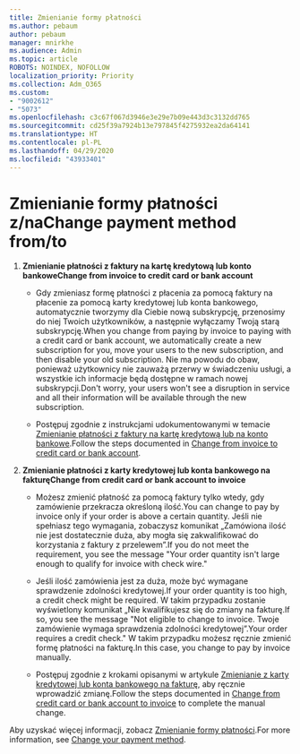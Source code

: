 ```yaml
---
title: Zmienianie formy płatności
ms.author: pebaum
author: pebaum
manager: mnirkhe
ms.audience: Admin
ms.topic: article
ROBOTS: NOINDEX, NOFOLLOW
localization_priority: Priority
ms.collection: Adm_O365
ms.custom:
- "9002612"
- "5073"
ms.openlocfilehash: c3c67f067d3946e3e29e7b09e443d3c3132dd765
ms.sourcegitcommit: cd25f39a7924b13e797845f4275932ea2da64141
ms.translationtype: HT
ms.contentlocale: pl-PL
ms.lasthandoff: 04/29/2020
ms.locfileid: "43933401"
---
```

# <a name="change-payment-method-fromto"></a><span data-ttu-id="2e51d-102">Zmienianie formy płatności z/na</span><span class="sxs-lookup"><span data-stu-id="2e51d-102">Change payment method from/to</span></span>

1. <span data-ttu-id="2e51d-103">**Zmienianie płatności z faktury na kartę kredytową lub konto bankowe**</span><span class="sxs-lookup"><span data-stu-id="2e51d-103">**Change from invoice to credit card or bank account**</span></span>

    - <span data-ttu-id="2e51d-104">Gdy zmieniasz formę płatności z płacenia za pomocą faktury na płacenie za pomocą karty kredytowej lub konta bankowego, automatycznie tworzymy dla Ciebie nową subskrypcję, przenosimy do niej Twoich użytkowników, a następnie wyłączamy Twoją starą subskrypcję.</span><span class="sxs-lookup"><span data-stu-id="2e51d-104">When you change from paying by invoice to paying with a credit card or bank account, we automatically create a new subscription for you, move your users to the new subscription, and then disable your old subscription.</span></span> <span data-ttu-id="2e51d-105">Nie ma powodu do obaw, ponieważ użytkownicy nie zauważą przerwy w świadczeniu usługi, a wszystkie ich informacje będą dostępne w ramach nowej subskrypcji.</span><span class="sxs-lookup"><span data-stu-id="2e51d-105">Don't worry, your users won't see a disruption in service and all their information will be available through the new subscription.</span></span> 

    - <span data-ttu-id="2e51d-106">Postępuj zgodnie z instrukcjami udokumentowanymi w temacie [Zmienianie płatności z faktury na kartę kredytową lub na konto bankowe](https://docs.microsoft.com/microsoft-365/commerce/billing-and-payments/change-payment-method?view=o365-worldwide#change-from-invoice-to-credit-card-or-bank-account).</span><span class="sxs-lookup"><span data-stu-id="2e51d-106">Follow the steps documented in [Change from invoice to credit card or bank account](https://docs.microsoft.com/microsoft-365/commerce/billing-and-payments/change-payment-method?view=o365-worldwide#change-from-invoice-to-credit-card-or-bank-account).</span></span>

2. <span data-ttu-id="2e51d-107">**Zmienianie płatności z karty kredytowej lub konta bankowego na fakturę**</span><span class="sxs-lookup"><span data-stu-id="2e51d-107">**Change from credit card or bank account to invoice**</span></span>

    - <span data-ttu-id="2e51d-108">Możesz zmienić płatność za pomocą faktury tylko wtedy, gdy zamówienie przekracza określoną ilość.</span><span class="sxs-lookup"><span data-stu-id="2e51d-108">You can change to pay by invoice only if your order is above a certain quantity.</span></span> <span data-ttu-id="2e51d-109">Jeśli nie spełniasz tego wymagania, zobaczysz komunikat „Zamówiona ilość nie jest dostatecznie duża, aby mogła się zakwalifikować do korzystania z faktury z przelewem”.</span><span class="sxs-lookup"><span data-stu-id="2e51d-109">If you do not meet the requirement, you see the message "Your order quantity isn't large enough to qualify for invoice with check wire."</span></span>

    - <span data-ttu-id="2e51d-110">Jeśli ilość zamówienia jest za duża, może być wymagane sprawdzenie zdolności kredytowej.</span><span class="sxs-lookup"><span data-stu-id="2e51d-110">If your order quantity is too high, a credit check might be required.</span></span> <span data-ttu-id="2e51d-111">W takim przypadku zostanie wyświetlony komunikat „Nie kwalifikujesz się do zmiany na fakturę.</span><span class="sxs-lookup"><span data-stu-id="2e51d-111">If so, you see the message "Not eligible to change to invoice.</span></span> <span data-ttu-id="2e51d-112">Twoje zamówienie wymaga sprawdzenia zdolności kredytowej”.</span><span class="sxs-lookup"><span data-stu-id="2e51d-112">Your order requires a credit check."</span></span> <span data-ttu-id="2e51d-113">W takim przypadku możesz ręcznie zmienić formę płatności na fakturę.</span><span class="sxs-lookup"><span data-stu-id="2e51d-113">In this case, you change to pay by invoice manually.</span></span>

    - <span data-ttu-id="2e51d-114">Postępuj zgodnie z krokami opisanymi w artykule [Zmienianie z karty kredytowej lub konta bankowego na fakturę](https://docs.microsoft.com/microsoft-365/commerce/billing-and-payments/change-payment-method?view=o365-worldwide#change-from-credit-card-or-bank-account-to-invoice), aby ręcznie wprowadzić zmianę.</span><span class="sxs-lookup"><span data-stu-id="2e51d-114">Follow the steps documented in [Change from credit card or bank account to invoice](https://docs.microsoft.com/microsoft-365/commerce/billing-and-payments/change-payment-method?view=o365-worldwide#change-from-credit-card-or-bank-account-to-invoice) to complete the manual change.</span></span>

<span data-ttu-id="2e51d-115">Aby uzyskać więcej informacji, zobacz [Zmienianie formy płatności](https://docs.microsoft.com/microsoft-365/commerce/billing-and-payments/change-payment-method).</span><span class="sxs-lookup"><span data-stu-id="2e51d-115">For more information, see [Change your payment method](https://docs.microsoft.com/microsoft-365/commerce/billing-and-payments/change-payment-method).</span></span>
